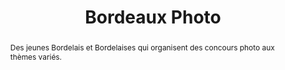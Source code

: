 ---
visibleInCms: true
draft: false

technos: 
    - laravel
    - mysql
    - javascript
    - tailwindcss
categories:
    - Development

title: Bordeaux Photo
abstract: "Des jeunes Bordelais et Bordelaises qui organisent des concours photo aux thèmes variés."
project_url: https://bordeaux-photo.fr
github_url: https://github.com/arthaud-proust/fr.bordeaux-photo

content:
    -   title: Aux origines
        date: Mars 2021
        lines:
            - "Passionné par la photo, j'ai envie de revoir du monde après le confinement dû au covid-19. J'avais participé à un marathon photo à Bordeaux avec mon père il y plusieurs années."
            - "Je décide de me lancer dans l'organisation de concours photos."

    -   title: La création du projet
        lines:
            - "Je tâte le terrain autour de moi, j'obtiens des avis favorables: bon nombre de personnes aimeraient participer à des concours photo."

    -   title: Les débuts
        lines: 
            - "Je communique alors mon ambition et recrute ceux qui constituerons l'équipe Bordeaux Photo: Rédactrices, graphiste, photographes, membres du jury."

    -   title: Création du site
        date: Avril 2021
        lines:
            - "Le site doit permettre aux gens de participer simplement. Après création du compte on peut envoyer sa photo pour l'évènement en cours. Le vote du jury s'y fait également, le calcul et l'affichage des résultats est automatisé."

    -   title: Premier concours
        date: Avril 2021
        lines:
            - "On y est ! Premier thème choisi par le jury : Le temps passe."

    -   title: Évolution du projet
        date: Avril à novembre 2021
        lines: 
            - "L'équipe évolue, plusieurs autres concours s'organisent. Nous prévoyons l'ouverture à d'autres types d'évènements : rallyes à thèmes, concours sur google maps, etc."
    
    -   title: Nous sommes en pause
        date: Depuis novembre 2021
        lines:
            - "Chacun fait ses études, le temps manque... Le projet reste en suspens mais nous gardons en tête toutes les bonnes idées que nous avons."
            - "Le projet reprendra son cours on vous le promet :)"

---